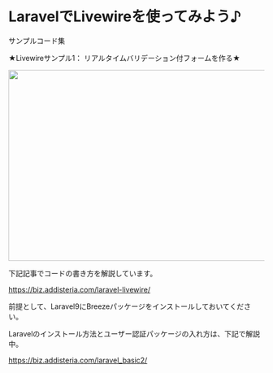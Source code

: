 
# LaravelでLivewireを使ってみよう♪

サンプルコード集

★Livewireサンプル1： リアルタイムバリデーション付フォームを作る★

<img class="aligncenter size-full wp-image-7909" src="https://biz.addisteria.com/wp-content/uploads/2022/11/livewire-sample1.png" alt="" width="575" height="376" />

下記記事でコードの書き方を解説しています。

https://biz.addisteria.com/laravel-livewire/

前提として、Laravel9にBreezeパッケージをインストールしておいてください。

Laravelのインストール方法とユーザー認証パッケージの入れ方は、下記で解説中。

https://biz.addisteria.com/laravel_basic2/

